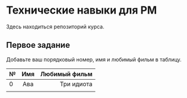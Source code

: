 # Технические навыки для PM
Здесь находиться репозиторий курса. 

## Первое задание
Добавьте ваш порядковый номер, имя и любимый фильм в таблицу.

| № | Имя   | Любимый фильм                          |
| - |:-----:| --------------------------------------:|
| 0 | Ава   | Три идиота                             |
|   |       |                                        |


